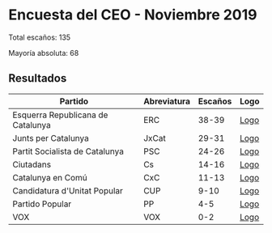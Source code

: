 # Encuesta del CEO - Noviembre 2019

Total escaños: 135

Mayoría absoluta: 68

## Resultados

| Partido | Abreviatura | Escaños | Logo |
| - | - | - | - |
| Esquerra Republicana de Catalunya | ERC | 38-39 | [Logo](https://github.com/playzzz/Pactos/blob/master/Logos/ERC.jpg?raw=true)
| Junts per Catalunya | JxCat | 29-31 | [Logo](https://github.com/playzzz/Pactos/blob/master/Logos/JxCAT.jpg?raw=true)
| Partit Socialista de Catalunya | PSC | 24-26 | [Logo](https://github.com/playzzz/Pactos/blob/master/Logos/PSC.jpg?raw=true)
| Ciutadans | Cs | 14-16 | [Logo](https://github.com/playzzz/Pactos/blob/master/Logos/Cs.jpg?raw=true)
| Catalunya en Comú | CxC | 11-13 | [Logo](https://github.com/playzzz/Pactos/blob/master/Logos/CxC.jpg?raw=true)
| Candidatura d'Unitat Popular | CUP | 9-10 | [Logo](https://github.com/playzzz/Pactos/blob/master/Logos/CUP.jpg?raw=true)
| Partido Popular | PP | 4-5 | [Logo](https://github.com/playzzz/Pactos/blob/master/Logos/PP.jpg?raw=true)
| VOX | VOX | 0-2 | [Logo](https://github.com/playzzz/Pactos/blob/master/Logos/VOX.jpg?raw=true)

